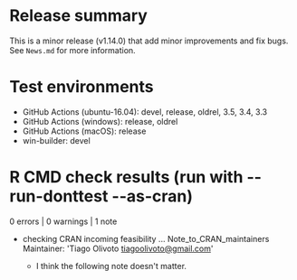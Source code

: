 # Release summary
This is a minor release (v1.14.0) that add minor improvements and fix bugs. See `News.md` for more information.

# Test environments
* GitHub Actions (ubuntu-16.04): devel, release, oldrel, 3.5, 3.4, 3.3
* GitHub Actions (windows): release, oldrel
* GitHub Actions (macOS): release
* win-builder: devel


# R CMD check results (run with --run-donttest --as-cran)
0 errors | 0 warnings | 1 note

* checking CRAN incoming feasibility ... Note_to_CRAN_maintainers Maintainer: 'Tiago Olivoto <tiagoolivoto@gmail.com>'

   - I think the following note doesn't matter.


